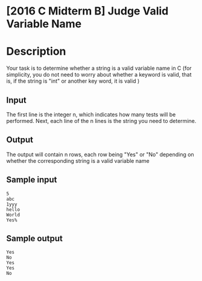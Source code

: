 # [2016 C Midterm B] Judge Valid Variable Name

# Description

Your task is to determine whether a string is a valid variable name in C (for simplicity, you do not need to worry about whether a keyword is valid, that is, if the string is "int" or another key word, it is valid )

## Input

The first line is the integer n, which indicates how many tests will be performed. Next, each line of the n lines is the string you need to determine.
## Output
The output will contain n rows, each row being "Yes" or "No" depending on whether the corresponding string is a valid variable name
## Sample input
```
5
abc
1yyy
hello
World
Yes%
```
## Sample output
```
Yes
No
Yes
Yes
No
```
